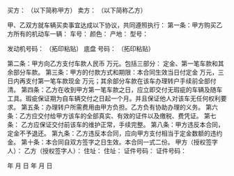 
 


买方： （以下简称甲方）
卖方： （以下简称乙方）

甲、乙双方就车辆买卖事宜达成以下协议，共同遵照执行：
第一条：甲方购买乙方所有的机动车一辆：
车号： 颜色： 
产地： 型号：

发动机号码： （拓印粘贴）
底盘 号码： （拓印粘贴）

第二条：甲方向乙方支付车款人民币 万元。包括三部分： 
定金、第一笔车款和其余部分车款。
第三条：甲方的付款方式和期限：本合同生效当日付定金 万元，三日内再支付第一笔车款现金 万元；其余部分车款在该车办理转户手续前全部付清。
第四条：乙方在收到甲方第一笔车款之日，应立即交付无瑕疵的车辆及随车工具。瑕疵保证期为自车辆交付之日起一个月。并且保证他人对该车无任何权利要求。
第五条：办理转户所需费用由甲方负担。乙方负有协助办理的义务。
第六条：乙方应交付给甲方该车的全部真实、有效的证件以及缴税、费凭证。
第七条： 乙方应保证交付前该车的维护正常，手续完整。
第八条：甲方违反本合同，定金不予退还。
第九条：乙方违反本合同，应向甲方支付相当于定金数额的违约金。
第十条：本合同自双方签字之日生效。本合同一式二份。
甲方（授权签字人）： 乙方（授权签字人）：
住址： 住址：
证件号码： 证件号码：


年 月 日 年 月 日 
 


 

 
 
 
 
 
  


  
 

  


  


  
 
 
 
 


